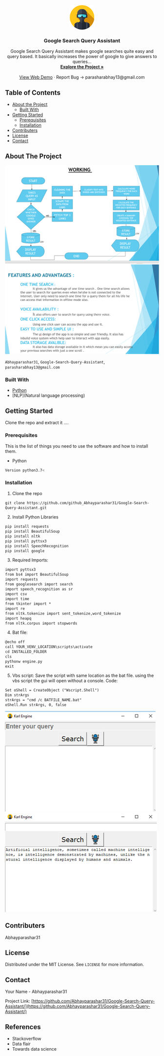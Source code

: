 <br />
<p align="center">
  <a href="https://github.com/github_Abhayparashar/Google-Search-Query-Assistant">
    <img src="images/profile.png" alt="Logo" width="80" height="80">
  </a>

  <h3 align="center">Google Search Query Assistant</h3>

  <p align="center">
    Google Search Query Assistant makes google searches quite easy and query based. It basically increases the power of google to give answers to queries...
    <br />
    <a href="https://github.com/Abhayparashar31/Google-Search-Query-Assistant/"><strong>Explore the Project »</strong></a>
    <br />
    <br />
    <a href="#">View Web Demo</a>
    ·
    <a>Report Bug -> parasharabhay13@gmail.com</a>
    
  </p>
</p>



<!-- TABLE OF CONTENTS -->
## Table of Contents

* [About the Project](#about-the-project)
  * [Built With](#built-with)
* [Getting Started](#getting-started)
  * [Prerequisites](#prerequisites)
  * [Installation](#installation)
* [Contributers](#contributers)
* [License](#license)
* [Contact](#contact)


<!-- ABOUT THE PROJECT -->
## About The Project

 <a href="https://github.com/github_Abhayparashar/Google-Search-Query-Assistant">
    <img src="images/ppt0.png"><img src="images/ppt1.png">
  </a>


`Abhayparashar31`, `Google-Search-Query-Assistant`,  `parasharabhay13@gmail.com`


### Built With

* [Python](python)
* [NLP](Natural language processing)



<!-- GETTING STARTED -->
## Getting Started

Clone the repo and extract it ....

### Prerequisites

This is the list of things you need to use the software and how to install them.
* Python
```sh
Version python3.7<
```

### Installation
 
1. Clone the repo
```
git clone https://github.com/github_Abhayparashar31/Google-Search-Query-Assistant.git
```
2. Install Python Libraries
```
pip install requests
pip install BeautifulSoup
pip install nltk
pip install pyttsx3
pip install SpeechRecognition
pip install google

```

3. Required Imports:
```
import pyttsx3
from bs4 import BeautifulSoup 
import requests
from googlesearch import search
import speech_recognition as sr
import csv
import time
from tkinter import *
import re
from nltk.tokenize import sent_tokenize,word_tokenize
import heapq
from nltk.corpus import stopwords
  ```

4. Bat file:

  ```
@echo off
call YOUR_VENV_LOCATION\scripts\activate
cd INSTALLED_FOLDER
cls
pythonw engine.py
exit
```

5. Vbs script:
	Save the script with same location as the bat file. using the vbs script the gui will open without a console.
  Code:
```
Set oShell = CreateObject ("Wscript.Shell") 
Dim strArgs
strArgs = "cmd /c BATFILE_NAME.bat"
oShell.Run strArgs, 0, false
```
 <a href="https://github.com/github_Abhayparashar/Google-Search-Query-Assistant">
    <img src="images/image1.png"><img src="images/image2.png">
  </a>

## Contributers

Abhayparashar31



<!-- LICENSE -->
## License

Distributed under the MIT License. See `LICENSE` for more information.



<!-- CONTACT -->
## Contact

Your Name - Abhayparashar31

Project Link: [https://github.com/Abhayparashar31/Google-Search-Query-Assistant/](https://github.com/Abhayparashar31/Google-Search-Query-Assistant/)


## References
* Stackoverflow
* Data flair
* Towards data science
